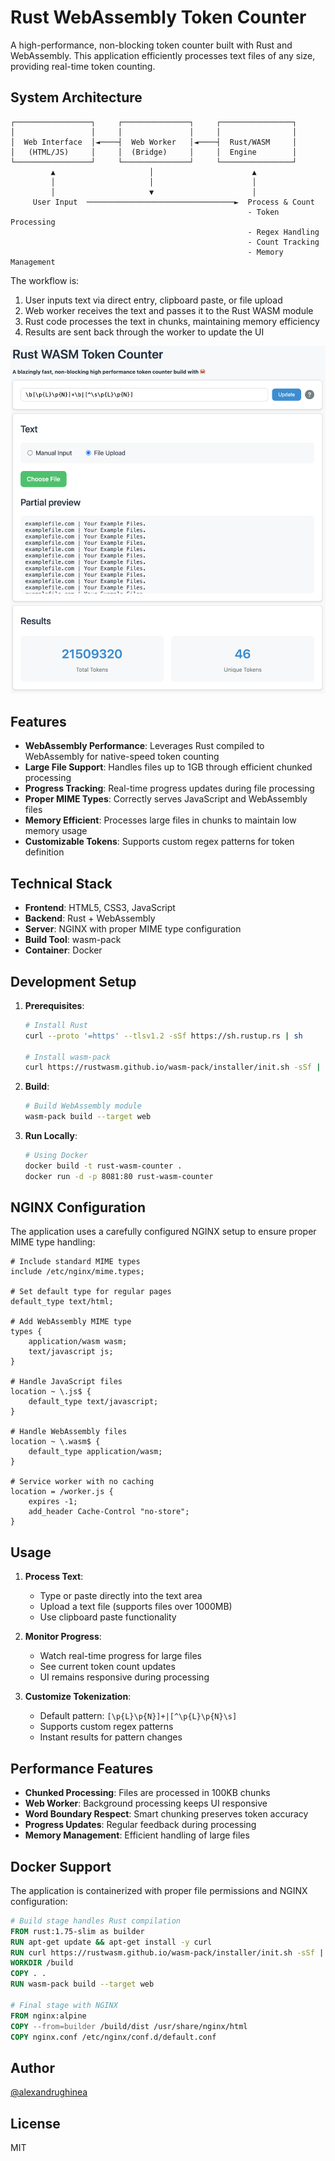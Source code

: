 # Rust WebAssembly Token Counter

A high-performance, non-blocking token counter built with Rust and WebAssembly. 
This application efficiently processes text files of any size, providing real-time token counting.

## System Architecture

```
┌─────────────────┐     ┌───────────────┐     ┌────────────────┐
│                 │     │               │     │                │
│  Web Interface  │◄────┤  Web Worker   │◄────┤  Rust/WASM     │
│   (HTML/JS)     │     │  (Bridge)     │     │  Engine        │
└─────────────────┘     └───────────────┘     └────────────────┘
         ▲                     │                      ▲
         │                     │                      │
         │                     ▼                      │
     User Input  ─────────────────────────────────►  Process & Count
                                                     - Token Processing
                                                     - Regex Handling
                                                     - Count Tracking
                                                     - Memory Management
```

The workflow is:
1. User inputs text via direct entry, clipboard paste, or file upload
2. Web worker receives the text and passes it to the Rust WASM module
3. Rust code processes the text in chunks, maintaining memory efficiency
4. Results are sent back through the worker to update the UI

<img src=".github/screenshot_1.png" alt="screenshot_1.png">

## Features

- **WebAssembly Performance**: Leverages Rust compiled to WebAssembly for native-speed token counting
- **Large File Support**: Handles files up to 1GB through efficient chunked processing
- **Progress Tracking**: Real-time progress updates during file processing
- **Proper MIME Types**: Correctly serves JavaScript and WebAssembly files
- **Memory Efficient**: Processes large files in chunks to maintain low memory usage
- **Customizable Tokens**: Supports custom regex patterns for token definition

## Technical Stack

- **Frontend**: HTML5, CSS3, JavaScript
- **Backend**: Rust + WebAssembly
- **Server**: NGINX with proper MIME type configuration
- **Build Tool**: wasm-pack
- **Container**: Docker

## Development Setup

1. **Prerequisites**:
   ```bash
   # Install Rust
   curl --proto '=https' --tlsv1.2 -sSf https://sh.rustup.rs | sh
   
   # Install wasm-pack
   curl https://rustwasm.github.io/wasm-pack/installer/init.sh -sSf | sh
   ```

2. **Build**:
   ```bash
   # Build WebAssembly module
   wasm-pack build --target web
   ```

3. **Run Locally**:
   ```bash
   # Using Docker
   docker build -t rust-wasm-counter .
   docker run -d -p 8081:80 rust-wasm-counter
   ```

## NGINX Configuration

The application uses a carefully configured NGINX setup to ensure proper MIME type handling:

```nginx
# Include standard MIME types
include /etc/nginx/mime.types;

# Set default type for regular pages
default_type text/html;

# Add WebAssembly MIME type
types {
    application/wasm wasm;
    text/javascript js;
}

# Handle JavaScript files
location ~ \.js$ {
    default_type text/javascript;
}

# Handle WebAssembly files
location ~ \.wasm$ {
    default_type application/wasm;
}

# Service worker with no caching
location = /worker.js {
    expires -1;
    add_header Cache-Control "no-store";
}
```

## Usage

1. **Process Text**:
   - Type or paste directly into the text area
   - Upload a text file (supports files over 1000MB)
   - Use clipboard paste functionality

2. **Monitor Progress**:
   - Watch real-time progress for large files
   - See current token count updates
   - UI remains responsive during processing

3. **Customize Tokenization**:
   - Default pattern: `[\p{L}\p{N}]+|[^\p{L}\p{N}\s]`
   - Supports custom regex patterns
   - Instant results for pattern changes

## Performance Features

- **Chunked Processing**: Files are processed in 100KB chunks
- **Web Worker**: Background processing keeps UI responsive
- **Word Boundary Respect**: Smart chunking preserves token accuracy
- **Progress Updates**: Regular feedback during processing
- **Memory Management**: Efficient handling of large files

## Docker Support

The application is containerized with proper file permissions and NGINX configuration:

```dockerfile
# Build stage handles Rust compilation
FROM rust:1.75-slim as builder
RUN apt-get update && apt-get install -y curl
RUN curl https://rustwasm.github.io/wasm-pack/installer/init.sh -sSf | sh
WORKDIR /build
COPY . .
RUN wasm-pack build --target web

# Final stage with NGINX
FROM nginx:alpine
COPY --from=builder /build/dist /usr/share/nginx/html
COPY nginx.conf /etc/nginx/conf.d/default.conf
```

## Author

[@alexandrughinea](https://github.com/alexandrughinea)

## License

MIT
